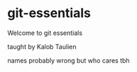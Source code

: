 # git-essentials
Welcome to git essentials

taught by Kalob Taulien

names probably wrong but who cares tbh
